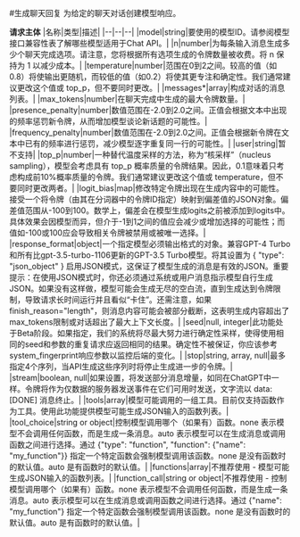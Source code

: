 #生成聊天回复
为给定的聊天对话创建模型响应。

**请求主体**
|名称|类型|描述|
|--|--|--|
|model|string|要使用的模型ID。请参阅模型接口兼容性表了解哪些模型适用于Chat API。|
|n|number|为每条输入消息生成多少个聊天完成选项。请注意，您将根据所有选项生成的令牌数量被收费。将 n 保持为 1 以减少成本。|
|temperature|number|范围在0到2之间。较高的值（如0.8）将使输出更随机，而较低的值（如0.2）将使其更专注和确定性。我们通常建议更改这个值或 top_p，但不要同时更改。|
|messages*|array|构成对话的消息列表。|
|max_tokens|number|在聊天完成中生成的最大令牌数量。|
|presence_penalty|number|数值范围在-2.0到2.0之间。正值会根据文本中出现的频率惩罚新令牌，从而增加模型谈论新话题的可能性。|
|frequency_penalty|number|数值范围在-2.0到2.0之间。正值会根据新令牌在文本中已有的频率进行惩罚，减少模型逐字重复同一行的可能性。|
|user|string|暂不支持|
|top_p|number|一种替代温度采样的方法，称为“核采样”（nucleus sampling），模型会考虑具有 top_p 概率质量的令牌结果。因此，0.1意味着只考虑构成前10%概率质量的令牌。我们通常建议更改这个值或 temperature，但不要同时更改两者。|
|logit_bias|map|修改特定令牌出现在生成内容中的可能性。接受一个将令牌（由其在分词器中的令牌ID指定）映射到偏差值的JSON对象。偏差值范围从-100到100。数学上，偏差会在模型生成logits之前被添加到logits中。具体效果会因模型而异，但介于-1到1之间的值应会减少或增加选择的可能性；而值如-100或100应会导致相关令牌被禁用或被唯一选择。|
|response_format|object|一个指定模型必须输出格式的对象。兼容GPT-4 Turbo和所有比gpt-3.5-turbo-1106更新的GPT-3.5 Turbo模型。将其设置为 { "type": "json_object" } 启用JSON模式，这保证了模型生成的消息是有效的JSON。重要提示：在使用JSON模式时，你还必须通过系统或用户消息指示模型自行生成JSON。如果没有这样做，模型可能会生成无尽的空白流，直到生成达到令牌限制，导致请求长时间运行并且看似“卡住”。还需注意，如果finish_reason="length"，则消息内容可能会被部分截断，这表明生成内容超出了max_tokens限制或对话超出了最大上下文长度。|
|seed|null, integer|此功能处于Beta阶段。如果指定，我们的系统将尽最大努力进行确定性采样，使得使用相同的seed和参数的重复请求应返回相同的结果。确定性不被保证，你应该参考system_fingerprint响应参数以监控后端的变化。|
|stop|string, array, null|最多指定4个序列，当API生成这些序列时将停止生成进一步的令牌。|
|stream|boolean, null|如果设置，将发送部分消息增量，如同在ChatGPT中一样。令牌将作为仅数据的服务器发送事件在它们可用时发送，文字流以 data: [DONE] 消息终止。|
|tools|array|模型可能调用的一组工具。目前仅支持函数作为工具。使用此功能提供模型可能生成JSON输入的函数列表。|
|tool_choice|string or object|控制模型调用哪个（如果有）函数。none 表示模型不会调用任何函数，而是生成一条消息。auto 表示模型可以在生成消息或调用函数之间进行选择。通过 {"type": "function", "function": {"name": "my_function"}} 指定一个特定函数会强制模型调用该函数。none 是没有函数时的默认值。auto 是有函数时的默认值。|
|functions|array|不推荐使用 - 模型可能生成JSON输入的函数列表。|
|function_call|string or object|不推荐使用 - 控制模型调用哪个（如果有）函数。none 表示模型不会调用任何函数，而是生成一条消息。auto 表示模型可以在生成消息或调用函数之间进行选择。通过 {"name": "my_function"} 指定一个特定函数会强制模型调用该函数。none 是没有函数时的默认值。auto 是有函数时的默认值。|
